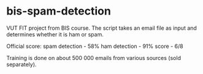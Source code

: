 # bis-spam-detection
VUT FIT project from BIS course. The script takes an email file as input and determines whether it is ham or spam.

Official score:
spam detection - 58%
ham detection - 91%
score - 6/8

Training is done on about 500 000 emails from various sources (sold separately). 
